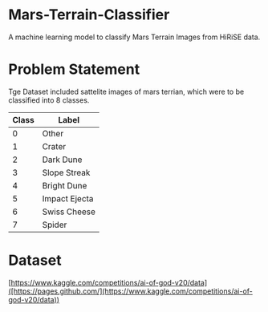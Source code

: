 # Mars-Terrain-Classifier
A machine learning model to classify Mars Terrain Images from HiRiSE data.

# Problem Statement
Tge Dataset included sattelite images of mars terrian, which were to be classified into 8 classes.

| Class | Label |
| ------------- | ------------- |
| 0 | Other  |
| 1 | Crater |
| 2 | Dark Dune  |
| 3 | Slope Streak |
| 4 | Bright Dune|
| 5 | Impact Ejecta|
| 6 | Swiss Cheese |
| 7 | Spider |

# Dataset 
[https://www.kaggle.com/competitions/ai-of-god-v20/data]([https://pages.github.com/](https://www.kaggle.com/competitions/ai-of-god-v20/data))
